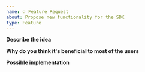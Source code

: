 ```yaml
---
name: 💡 Feature Request
about: Propose new functionality for the SDK
type: Feature
---
```


**Describe the idea**

**Why do you think it's beneficial to most of the users**

**Possible implementation**
